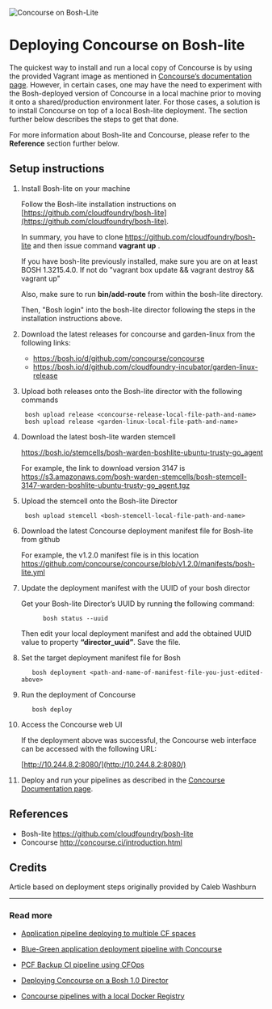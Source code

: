 ![Concourse on Bosh-Lite](https://raw.githubusercontent.com/pivotalservices/concourse-pipeline-samples/master/common/images/concourse-and-bosh-lite.jpg)

# Deploying Concourse on Bosh-lite

The quickest way to install and run a local copy of Concourse is by using the provided Vagrant image as mentioned in [Concourse’s documentation page](http://concourse.ci/vagrant.html). However, in certain cases, one may have the need to experiment with the Bosh-deployed version of Concourse in a local machine prior to moving it onto a shared/production environment later. For those cases, a solution is to install Concourse on top of a local Bosh-lite deployment. The section further below describes the steps to get that done.

For more information about Bosh-lite and Concourse, please refer to the **Reference** section further below.

## Setup instructions

1. Install Bosh-lite on your machine

    Follow the Bosh-lite installation instructions on [https://github.com/cloudfoundry/bosh-lite](https://github.com/cloudfoundry/bosh-lite).

    In summary, you have to clone https://github.com/cloudfoundry/bosh-lite  and then issue command __vagrant up__ .

    If you have bosh-lite previously installed, make sure you are on at least BOSH 1.3215.4.0. If not do "vagrant box update && vagrant destroy && vagrant up"

    Also, make sure to run  **bin/add-route** from within the bosh-lite directory.

    Then, "Bosh login" into the bosh-lite director following the steps in the installation instructions above.

2. Download the latest releases for concourse and garden-linux from the following links:

    - https://bosh.io/d/github.com/concourse/concourse
    - https://bosh.io/d/github.com/cloudfoundry-incubator/garden-linux-release

3. Upload both releases onto the Bosh-lite director with the following commands

        bosh upload release <concourse-release-local-file-path-and-name>
        bosh upload release <garden-linux-local-file-path-and-name>

4. Download the latest bosh-lite warden stemcell

    https://bosh.io/stemcells/bosh-warden-boshlite-ubuntu-trusty-go_agent

    For example, the link to download version 3147 is https://s3.amazonaws.com/bosh-warden-stemcells/bosh-stemcell-3147-warden-boshlite-ubuntu-trusty-go_agent.tgz

5. Upload the stemcell onto the Bosh-lite Director

        bosh upload stemcell <bosh-stemcell-local-file-path-and-name>

6. Download the latest Concourse deployment manifest file for Bosh-lite from github

     For example, the v1.2.0 manifest file is in this location
     https://github.com/concourse/concourse/blob/v1.2.0/manifests/bosh-lite.yml

7. Update the deployment manifest with the UUID of your bosh director

   Get your Bosh-lite Director’s UUID by running the following command:

             bosh status --uuid

   Then edit your local deployment manifest and add the obtained UUID value to property **“director_uuid”**. Save the file.

8. Set the target deployment manifest file for Bosh

          bosh deployment <path-and-name-of-manifest-file-you-just-edited-above>

9. Run the deployment of Concourse

          bosh deploy

10. Access the Concourse web UI

    If the deployment above was successful, the Concourse web interface can be accessed with the following URL:

       [http://10.244.8.2:8080/](http://10.244.8.2:8080/)

11. Deploy and run your pipelines as described in the [Concourse Documentation page](http://concourse.ci/fly-cli.html).


## References
- Bosh-lite https://github.com/cloudfoundry/bosh-lite
- Concourse http://concourse.ci/introduction.html

## Credits
Article based on deployment steps originally provided by Caleb Washburn

---

### Read more

- [Application pipeline deploying to multiple CF spaces](https://github.com/pivotalservices/sample-app-pipeline)

- [Blue-Green application deployment pipeline with Concourse](https://github.com/pivotalservices/concourse-pipeline-samples/tree/master/blue-green-app-deployment)

- [PCF Backup CI pipeline using CFOps](https://github.com/pivotalservices/concourse-pipeline-samples/tree/master/pcf-cfops-backup)

- [Deploying Concourse on a Bosh 1.0 Director](https://github.com/pivotalservices/concourse-pipeline-samples/tree/master/concourse-on-bosh-1.0)

- [Concourse pipelines with a local Docker Registry](https://github.com/pivotalservices/concourse-pipeline-samples/tree/master/private-docker-registry)
